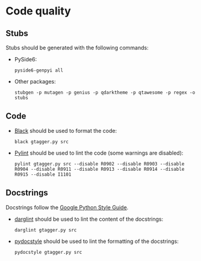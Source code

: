 # Code quality

## Stubs

Stubs should be generated with the following commands:

- PySide6:

  ```shell
  pyside6-genpyi all
  ```

- Other packages:

  ```shell
  stubgen -p mutagen -p genius -p qdarktheme -p qtawesome -p regex -o stubs
  ```

## Code

- [Black](https://github.com/psf/black) should be used to format the code:

  ```shell
  black gtagger.py src
  ```

- [Pylint](https://github.com/PyCQA/pylint) should be used to lint the code (some warnings are disabled):

  ```shell
  pylint gtagger.py src --disable R0902 --disable R0903 --disable R0904 --disable R0911 --disable R0913 --disable R0914 --disable R0915 --disable I1101
  ```

## Docstrings

Docstrings follow the [Google Python Style Guide](https://google.github.io/styleguide/pyguide.html).

- [darglint](https://github.com/terrencepreilly/darglint) should be used to lint the content of the docstrings:

  ```shell
  darglint gtagger.py src
  ```

- [pydocstyle](https://github.com/PyCQA/pydocstyle) should be used to lint the formatting of the docstrings:

  ```shell
  pydocstyle gtagger.py src
  ```
